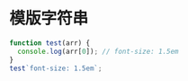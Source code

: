 # 模版字符串

```javascript
function test(arr) {
  console.log(arr[0]); // font-size: 1.5em
}
test`font-size: 1.5em`;
```
